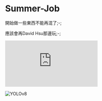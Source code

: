 # Summer-Job

開始做一些東西不能再混了;-;

應該會再David Hsu那邊玩;-;

![PYTHON LEARNING](https://steam.oxxostudio.tw/category/python/ai/ai-index.html)

![YOLOv8](https://www.google.com/search?q=yolov8+%E6%95%99%E5%AD%B8&sxsrf=APwXEddcK4mE7wsmdjpohC_eGXZR8TSUcw%3A1684640151298&ei=l5FpZOzhEeeF2roPgYCNsA4&oq=yolov8&gs_lcp=Cgxnd3Mtd2l6LXNlcnAQAxgBMgQIIxAnMgcIIxCKBRAnMgQIIxAnMgUIABCABDIFCAAQgAQyBQgAEIAEMgUIABCABDIFCAAQgAQyBQgAEIAEMgUIABCABDoKCAAQRxDWBBCwA0oECEEYAFDqEFjqGWDPJmgBcAF4AIABaIgBjwSSAQM3LjGYAQCgAQHIAQHAAQE&sclient=gws-wiz-serp)
